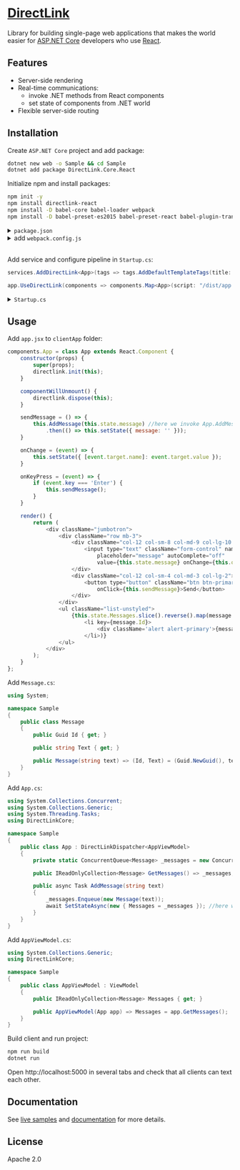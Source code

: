 # [DirectLink](https://directlink.info/)

Library for building single-page web applications that makes the world easier for [ASP.NET Core](https://docs.microsoft.com/en-us/aspnet/core/) developers who use [React](https://reactjs.org).

## Features

- Server-side rendering
- Real-time communications:
    - invoke .NET methods from React components
    - set state of components from .NET world
- Flexible server-side routing

## Installation

Create `ASP.NET Core` project and add package:
```sh
dotnet new web -o Sample && cd Sample
dotnet add package DirectLink.Core.React
```

Initialize npm and install packages:
```sh
npm init -y
npm install directlink-react
npm install -D babel-core babel-loader webpack
npm install -D babel-preset-es2015 babel-preset-react babel-plugin-transform-class-properties
```

<details>
    <summary><code>package.json</code></summary>

```json
{
    "name": "sample",
    "version": "1.0.0",
    "description": "",
    "scripts": {
        "build": "webpack"
    },
    "keywords": [],
    "author": "",
    "license": "ISC",
    "dependencies": {
        "directlink-react": "1.0.1"
    },
    "devDependencies": {
        "babel-core": "6.26.0",
        "babel-loader": "7.1.2",
        "babel-plugin-transform-class-properties": "6.24.1",
        "babel-preset-es2015": "6.24.1",
        "babel-preset-react": "6.24.1",
        "webpack": "3.10.0"
    }
}
```
</details>

<details>
    <summary>add <code>webpack.config.js</code></summary>

```js
let path = require('path');

module.exports = [{
    entry: { app: 'app.jsx' },
    output: {
        path: path.join(__dirname, 'wwwroot/dist'),
        filename: '[name].js'
    },
    resolve: {
        modules: ['clientApp', 'node_modules']
    },
    externals: {
        'react': 'React',
        'react-dom': 'ReactDOM'
    },
    module: {
        loaders: [{
            test: /\.jsx?$/,
            exclude: /node_modules/,
            loader: 'babel-loader',
            query: { presets: ['es2015', 'react'], plugins: ['transform-class-properties'] }
        }],
    }
}];
```
</details>
<br>

Add service and configure pipeline in `Startup.cs`:
```csharp
services.AddDirectLink<App>(tags => tags.AddDefaultTemplateTags(title: "Sample"));
```
```csharp
app.UseDirectLink(components => components.Map<App>(script: "/dist/app.js"));
```

<details>
    <summary><code>Startup.cs</code></summary>

```csharp
using DirectLinkCore;
using Microsoft.AspNetCore.Builder;
using Microsoft.AspNetCore.Hosting;
using Microsoft.Extensions.DependencyInjection;

namespace Sample
{
    public class Startup
    {
        public void ConfigureServices(IServiceCollection services)
        {
            services.AddDirectLink<App>(tags => tags.AddDefaultTemplateTags(title: "Sample"));
        }

        public void Configure(IApplicationBuilder app, IHostingEnvironment env)
        {
            if (env.IsDevelopment()) {
                app.UseDeveloperExceptionPage();
            }

            app.UseDirectLink(components => components.Map<App>(script: "/dist/app.js"));
        }
    }
}
```
</details>

## Usage

Add `app.jsx` to `clientApp` folder:
```js
components.App = class App extends React.Component {
    constructor(props) {
        super(props);
        directlink.init(this);
    }

    componentWillUnmount() {
        directlink.dispose(this);
    }

    sendMessage = () => {
        this.AddMessage(this.state.message) //here we invoke App.AddMessage method
            .then(() => this.setState({ message: '' }));
    }

    onChange = (event) => {
        this.setState({ [event.target.name]: event.target.value });
    }

    onKeyPress = (event) => {
        if (event.key === 'Enter') {
            this.sendMessage();
        }
    }

    render() {
        return (
            <div className="jumbotron">
                <div className="row mb-3">
                    <div className="col-12 col-sm-8 col-md-9 col-lg-10 mb-3 mb-sm-0">
                        <input type="text" className="form-control" name="message"
                            placeholder="message" autoComplete="off"
                            value={this.state.message} onChange={this.onChange} onKeyPress={this.onKeyPress} />
                    </div>
                    <div className="col-12 col-sm-4 col-md-3 col-lg-2">
                        <button type="button" className="btn btn-primary w-100"
                            onClick={this.sendMessage}>Send</button>
                    </div>
                </div>
                <ul className="list-unstyled">
                    {this.state.Messages.slice().reverse().map(message =>
                        <li key={message.Id}>
                            <div className='alert alert-primary'>{message.Text}</div>
                        </li>)}
                </ul>
            </div>
        );
    }
};
```

Add `Message.cs`:
```csharp
using System;

namespace Sample
{
    public class Message
    {
        public Guid Id { get; }

        public string Text { get; }

        public Message(string text) => (Id, Text) = (Guid.NewGuid(), text);
    }
}
```

Add `App.cs`:
```csharp
using System.Collections.Concurrent;
using System.Collections.Generic;
using System.Threading.Tasks;
using DirectLinkCore;

namespace Sample
{
    public class App : DirectLinkDispatcher<AppViewModel>
    {
        private static ConcurrentQueue<Message> _messages = new ConcurrentQueue<Message>();

        public IReadOnlyCollection<Message> GetMessages() => _messages;

        public async Task AddMessage(string text)
        {
            _messages.Enqueue(new Message(text));
            await SetStateAsync(new { Messages = _messages }); //here we setState of App component
        }
    }
}
```

Add `AppViewModel.cs`:
```csharp
using System.Collections.Generic;
using DirectLinkCore;

namespace Sample
{
    public class AppViewModel : ViewModel
    {
        public IReadOnlyCollection<Message> Messages { get; }

        public AppViewModel(App app) => Messages = app.GetMessages();
    }
}
```

Build client and run project:
```sh
npm run build
dotnet run
```

Open http://localhost:5000 in several tabs and check that all clients can text each other.

## Documentation

See [live samples](https://directlink.info/samples) and [documentation](https://directlink.info/docs) for more details.

## License

Apache 2.0